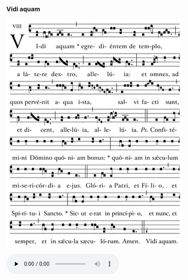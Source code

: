 ### Vidi aquam

![](images/vidi-aquam.jpg)

<audio src="http://www.ccwatershed.org/audio/5042-vidi-aquam-gregorian-chant-free-audio-recording/download/" preload="none" controls="controls"></audio>
